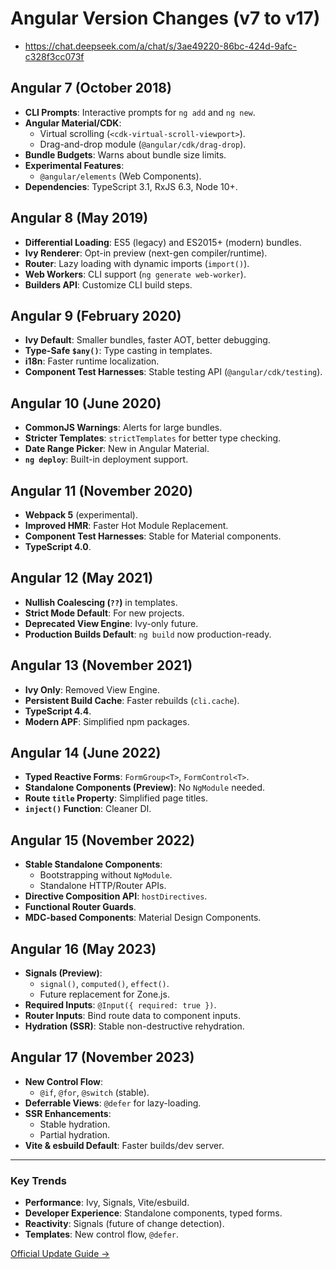 # Angular Version Changes (v7 to v17)
- https://chat.deepseek.com/a/chat/s/3ae49220-86bc-424d-9afc-c328f3cc073f

## Angular 7 (October 2018)
- **CLI Prompts**: Interactive prompts for `ng add` and `ng new`.
- **Angular Material/CDK**:
  - Virtual scrolling (`<cdk-virtual-scroll-viewport>`).
  - Drag-and-drop module (`@angular/cdk/drag-drop`).
- **Bundle Budgets**: Warns about bundle size limits.
- **Experimental Features**:
  - `@angular/elements` (Web Components).
- **Dependencies**: TypeScript 3.1, RxJS 6.3, Node 10+.

## Angular 8 (May 2019)
- **Differential Loading**: ES5 (legacy) and ES2015+ (modern) bundles.
- **Ivy Renderer**: Opt-in preview (next-gen compiler/runtime).
- **Router**: Lazy loading with dynamic imports (`import()`).
- **Web Workers**: CLI support (`ng generate web-worker`).
- **Builders API**: Customize CLI build steps.

## Angular 9 (February 2020)
- **Ivy Default**: Smaller bundles, faster AOT, better debugging.
- **Type-Safe `$any()`**: Type casting in templates.
- **i18n**: Faster runtime localization.
- **Component Test Harnesses**: Stable testing API (`@angular/cdk/testing`).

## Angular 10 (June 2020)
- **CommonJS Warnings**: Alerts for large bundles.
- **Stricter Templates**: `strictTemplates` for better type checking.
- **Date Range Picker**: New in Angular Material.
- **`ng deploy`**: Built-in deployment support.

## Angular 11 (November 2020)
- **Webpack 5** (experimental).
- **Improved HMR**: Faster Hot Module Replacement.
- **Component Test Harnesses**: Stable for Material components.
- **TypeScript 4.0**.

## Angular 12 (May 2021)
- **Nullish Coalescing (`??`)** in templates.
- **Strict Mode Default**: For new projects.
- **Deprecated View Engine**: Ivy-only future.
- **Production Builds Default**: `ng build` now production-ready.

## Angular 13 (November 2021)
- **Ivy Only**: Removed View Engine.
- **Persistent Build Cache**: Faster rebuilds (`cli.cache`).
- **TypeScript 4.4**.
- **Modern APF**: Simplified npm packages.

## Angular 14 (June 2022)
- **Typed Reactive Forms**: `FormGroup<T>`, `FormControl<T>`.
- **Standalone Components (Preview)**: No `NgModule` needed.
- **Route `title` Property**: Simplified page titles.
- **`inject()` Function**: Cleaner DI.

## Angular 15 (November 2022)
- **Stable Standalone Components**:
  - Bootstrapping without `NgModule`.
  - Standalone HTTP/Router APIs.
- **Directive Composition API**: `hostDirectives`.
- **Functional Router Guards**.
- **MDC-based Components**: Material Design Components.

## Angular 16 (May 2023)
- **Signals (Preview)**:
  - `signal()`, `computed()`, `effect()`.
  - Future replacement for Zone.js.
- **Required Inputs**: `@Input({ required: true })`.
- **Router Inputs**: Bind route data to component inputs.
- **Hydration (SSR)**: Stable non-destructive rehydration.

## Angular 17 (November 2023)
- **New Control Flow**:
  - `@if`, `@for`, `@switch` (stable).
- **Deferrable Views**: `@defer` for lazy-loading.
- **SSR Enhancements**:
  - Stable hydration.
  - Partial hydration.
- **Vite & esbuild Default**: Faster builds/dev server.

---

### Key Trends
- **Performance**: Ivy, Signals, Vite/esbuild.
- **Developer Experience**: Standalone components, typed forms.
- **Reactivity**: Signals (future of change detection).
- **Templates**: New control flow, `@defer`.

[Official Update Guide →](https://update.angular.io)
